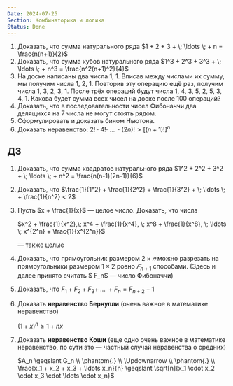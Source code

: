```yaml
---
Date: 2024-07-25
Section: Комбинаторика и логика
Status: Done
---
```

1. Доказать, что сумма натурального ряда $1 + 2 + 3 + \; \ldots \; + n = \frac{n(n+1)}{2}$﻿
2. Доказать, что сумма кубов натурального ряда $1^3 + 2^3 + 3^3 + \; \ldots \; + n^3 = \frac{n^2(n+1)^2}{4}$﻿
3. На доске написаны два числа 1, 1. Вписав между числами их сумму, мы получим числа 1, 2, 1. Повторив эту операцию ещё раз, получим числа 1, 3, 2, 3, 1. После трёх операций будут числа 1, 4, 3, 5, 2, 5, 3, 4, 1. Какова будет сумма всех чисел на доске после 100 операций?
4. Доказать, что в последовательности чисел Фибоначчи два делящихся на 7 числа не могут стоять рядом.
5. Сформулировать и доказать бином Ньютона.
6. Доказать неравенство: $2! \cdot 4! \cdot \; \ldots \; \cdot (2n)! > [(n+1)!]^n$﻿
## ДЗ
1. Доказать, что сумма квадратов натурального ряда $1^2 + 2^2 + 3^2 + \; \ldots \; + n^2 = \frac{n(n-1)(2n-1)}{6}$﻿
2. Доказать, что $\frac{1}{1^2} + \frac{1}{2^2} + \frac{1}{3^2} + \; \ldots \; + \frac{1}{n^2} < 2$﻿
3. Пусть $x + \frac{1}{x}$﻿ — целое число. Доказать, что числа
    
    $x^2 + \frac{1}{x^2},\; x^4 + \frac{1}{x^4}, \; x^8 + \frac{1}{x^8}, \; \ldots \; x^{2^n} + \frac{1}{x^{2^n}}$
    
    — также целые
    
4. Доказать, что прямоугольник размером $2 × 𝑛$﻿ можно разрезать на прямоугольники размером $1 × 2$﻿ ровно $𝐹_{n+1}$﻿ способами. (Здесь и далее принято считать $ F_n$﻿ — число Фибоначчи)
5. Доказать, что $F_1 + F_2 + F_3 + \; \ldots \; + F_n = F_{n+2} - 1$﻿
6. Доказать **неравенство Бернулли** (очень важное в математике неравенство)
    
    $(1+x)^n \geqslant 1+ nx$
    
7. Доказать **неравенство Коши** (еще одно очень важное в математике неравенство, по сути это — частный случай неравенства о средних)
    
    $A_n \geqslant G_n \\ \phantom{.} \\ \Updownarrow \\ \phantom{.} \\ \frac{x_1 + x_2 + x_3 + \ldots x_n}{n} \geqslant \sqrt[n]{x_1 \cdot x_2 \cdot x_3 \cdot \ldots \cdot x_n}$